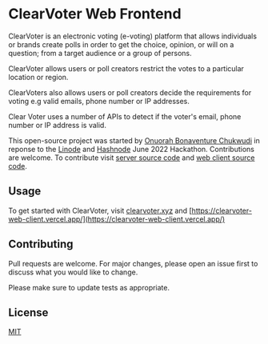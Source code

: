 # ClearVoter Web Frontend

ClearVoter is an electronic voting (e-voting) platform that allows individuals or brands create polls in order to get the choice, opinion, or will on a question; from a target audience or a group of persons.

ClearVoter allows users or poll creators restrict the votes to a particular location or region.

ClearVoters also allows users or poll creators decide the requirements for voting e.g valid emails, phone number or IP addresses.

Clear Voter uses a number of APIs to detect if the voter's email, phone number or IP address is valid.

This open-source project was started by [Onuorah Bonaventure Chukwudi](https://bonarhyme.com)
in reponse to the [Linode](https://www.linode.com/?utm_source=hashnode&utm_medium=article&utm_campaign=hackathon_announcement) and [Hashnode](https://hashnode.com/) June 2022 Hackathon. Contributions are welcome. To contribute visit [server source code](https://github.com/bonarhyme/clearvoter-server) and [web client source code](https://github.com/bonarhyme/clearvoter-web-client).

## Usage

To get started with ClearVoter, visit [clearvoter.xyz](https://clearvoter.xyz) and [https://clearvoter-web-client.vercel.app/](https://clearvoter-web-client.vercel.app/)

## Contributing

Pull requests are welcome. For major changes, please open an issue first to discuss what you would like to change.

Please make sure to update tests as appropriate.

## License

[MIT](https://choosealicense.com/licenses/mit/)
